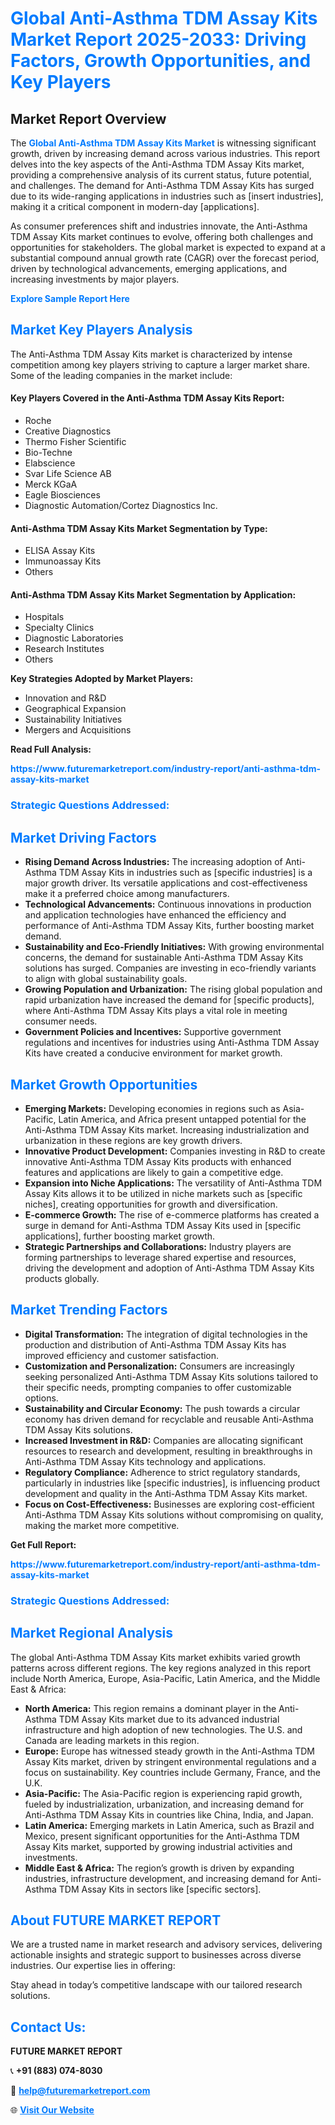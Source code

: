 <h1 style="color: #007BFF;">Global Anti-Asthma TDM Assay Kits Market Report 2025-2033: Driving Factors, Growth Opportunities, and Key Players</h1>

<section id="overview">
<h2>Market Report Overview</h2>
<p>The <a href="https://www.futuremarketreport.com/industry-report/anti-asthma-tdm-assay-kits-market" style="color: #007BFF; text-decoration: none;"><strong>Global Anti-Asthma TDM Assay Kits Market</strong></a> is witnessing significant growth, driven by increasing demand across various industries. This report delves into the key aspects of the Anti-Asthma TDM Assay Kits market, providing a comprehensive analysis of its current status, future potential, and challenges. The demand for Anti-Asthma TDM Assay Kits has surged due to its wide-ranging applications in industries such as [insert industries], making it a critical component in modern-day [applications].</p>
<p>As consumer preferences shift and industries innovate, the Anti-Asthma TDM Assay Kits market continues to evolve, offering both challenges and opportunities for stakeholders. The global market is expected to expand at a substantial compound annual growth rate (CAGR) over the forecast period, driven by technological advancements, emerging applications, and increasing investments by major players.</p>
</section>

<section id="overview">
<p><a href="https://www.futuremarketreport.com/request-sample/reportId=64399" style="color: #007BFF; text-decoration: none;"><strong>Explore Sample Report Here</strong></a></p>
</section>

<section id="key-players">
<h2 style="color: #007BFF;">Market Key Players Analysis</h2>
<p>The Anti-Asthma TDM Assay Kits market is characterized by intense competition among key players striving to capture a larger market share. Some of the leading companies in the market include:</p>
<h4>Key Players Covered in the Anti-Asthma TDM Assay Kits Report:</h4>
<ul><li>Roche</li><li>Creative Diagnostics</li><li>Thermo Fisher Scientific</li><li>Bio-Techne</li><li>Elabscience</li><li>Svar Life Science AB</li><li>Merck KGaA</li><li>Eagle Biosciences</li><li>Diagnostic Automation/Cortez Diagnostics Inc.</li></ul>
<h4>Anti-Asthma TDM Assay Kits Market Segmentation by Type:</h4>
<ul><li>ELISA Assay Kits</li><li>Immunoassay Kits</li><li>Others</li></ul>

<h4>Anti-Asthma TDM Assay Kits Market Segmentation by Application:</h4>
<ul><li>Hospitals</li><li>Specialty Clinics</li><li>Diagnostic Laboratories</li><li>Research Institutes</li><li>Others</li></ul>
<p><strong>Key Strategies Adopted by Market Players:</strong></p>
<ul>
<li>Innovation and R&D</li>
<li>Geographical Expansion</li>
<li>Sustainability Initiatives</li>
<li>Mergers and Acquisitions</li>
</ul>
</section>

<section>
<p><strong>Read Full Analysis: </strong></p><a href="https://www.futuremarketreport.com/industry-report/anti-asthma-tdm-assay-kits-market" style="color: #007BFF; text-decoration: none;"><strong>https://www.futuremarketreport.com/industry-report/anti-asthma-tdm-assay-kits-market</strong></a>
<h3 style="color: #007BFF;">Strategic Questions Addressed:</h3>
</section>

<section id="driving-factors">
<h2 style="color: #007BFF;">Market Driving Factors</h2>
<ul>
<li><strong>Rising Demand Across Industries:</strong> The increasing adoption of Anti-Asthma TDM Assay Kits in industries such as [specific industries] is a major growth driver. Its versatile applications and cost-effectiveness make it a preferred choice among manufacturers.</li>
<li><strong>Technological Advancements:</strong> Continuous innovations in production and application technologies have enhanced the efficiency and performance of Anti-Asthma TDM Assay Kits, further boosting market demand.</li>
<li><strong>Sustainability and Eco-Friendly Initiatives:</strong> With growing environmental concerns, the demand for sustainable Anti-Asthma TDM Assay Kits solutions has surged. Companies are investing in eco-friendly variants to align with global sustainability goals.</li>
<li><strong>Growing Population and Urbanization:</strong> The rising global population and rapid urbanization have increased the demand for [specific products], where Anti-Asthma TDM Assay Kits plays a vital role in meeting consumer needs.</li>
<li><strong>Government Policies and Incentives:</strong> Supportive government regulations and incentives for industries using Anti-Asthma TDM Assay Kits have created a conducive environment for market growth.</li>
</ul>
</section>

<section id="growth-opportunities">
<h2 style="color: #007BFF;">Market Growth Opportunities</h2>
<ul>
<li><strong>Emerging Markets:</strong> Developing economies in regions such as Asia-Pacific, Latin America, and Africa present untapped potential for the Anti-Asthma TDM Assay Kits market. Increasing industrialization and urbanization in these regions are key growth drivers.</li>
<li><strong>Innovative Product Development:</strong> Companies investing in R&D to create innovative Anti-Asthma TDM Assay Kits products with enhanced features and applications are likely to gain a competitive edge.</li>
<li><strong>Expansion into Niche Applications:</strong> The versatility of Anti-Asthma TDM Assay Kits allows it to be utilized in niche markets such as [specific niches], creating opportunities for growth and diversification.</li>
<li><strong>E-commerce Growth:</strong> The rise of e-commerce platforms has created a surge in demand for Anti-Asthma TDM Assay Kits used in [specific applications], further boosting market growth.</li>
<li><strong>Strategic Partnerships and Collaborations:</strong> Industry players are forming partnerships to leverage shared expertise and resources, driving the development and adoption of Anti-Asthma TDM Assay Kits products globally.</li>
</ul>
</section>

<section id="trending-factors">
<h2 style="color: #007BFF;">Market Trending Factors</h2>
<ul>
<li><strong>Digital Transformation:</strong> The integration of digital technologies in the production and distribution of Anti-Asthma TDM Assay Kits has improved efficiency and customer satisfaction.</li>
<li><strong>Customization and Personalization:</strong> Consumers are increasingly seeking personalized Anti-Asthma TDM Assay Kits solutions tailored to their specific needs, prompting companies to offer customizable options.</li>
<li><strong>Sustainability and Circular Economy:</strong> The push towards a circular economy has driven demand for recyclable and reusable Anti-Asthma TDM Assay Kits solutions.</li>
<li><strong>Increased Investment in R&D:</strong> Companies are allocating significant resources to research and development, resulting in breakthroughs in Anti-Asthma TDM Assay Kits technology and applications.</li>
<li><strong>Regulatory Compliance:</strong> Adherence to strict regulatory standards, particularly in industries like [specific industries], is influencing product development and quality in the Anti-Asthma TDM Assay Kits market.</li>
<li><strong>Focus on Cost-Effectiveness:</strong> Businesses are exploring cost-efficient Anti-Asthma TDM Assay Kits solutions without compromising on quality, making the market more competitive.</li>
</ul>
</section>

<section>
<p><strong>Get Full Report: </strong></p><a href="https://www.futuremarketreport.com/industry-report/anti-asthma-tdm-assay-kits-market" style="color: #007BFF; text-decoration: none;"><strong>https://www.futuremarketreport.com/industry-report/anti-asthma-tdm-assay-kits-market</strong></a>
<h3 style="color: #007BFF;">Strategic Questions Addressed:</h3>
</section>


<section id="regional-analysis">
<h2 style="color: #007BFF;">Market Regional Analysis</h2>
<p>The global Anti-Asthma TDM Assay Kits market exhibits varied growth patterns across different regions. The key regions analyzed in this report include North America, Europe, Asia-Pacific, Latin America, and the Middle East & Africa:</p>
<ul>
<li><strong>North America:</strong> This region remains a dominant player in the Anti-Asthma TDM Assay Kits market due to its advanced industrial infrastructure and high adoption of new technologies. The U.S. and Canada are leading markets in this region.</li>
<li><strong>Europe:</strong> Europe has witnessed steady growth in the Anti-Asthma TDM Assay Kits market, driven by stringent environmental regulations and a focus on sustainability. Key countries include Germany, France, and the U.K.</li>
<li><strong>Asia-Pacific:</strong> The Asia-Pacific region is experiencing rapid growth, fueled by industrialization, urbanization, and increasing demand for Anti-Asthma TDM Assay Kits in countries like China, India, and Japan.</li>
<li><strong>Latin America:</strong> Emerging markets in Latin America, such as Brazil and Mexico, present significant opportunities for the Anti-Asthma TDM Assay Kits market, supported by growing industrial activities and investments.</li>
<li><strong>Middle East & Africa:</strong> The region’s growth is driven by expanding industries, infrastructure development, and increasing demand for Anti-Asthma TDM Assay Kits in sectors like [specific sectors].</li>
</ul>
</section>

<footer>
<h2 style="color: #007BFF;">About FUTURE MARKET REPORT</h2>
<p>We are a trusted name in market research and advisory services, delivering actionable insights and strategic support to businesses across diverse industries. Our expertise lies in offering:</p>

<p>Stay ahead in today’s competitive landscape with our tailored research solutions.</p>

<h2 style="color: #007BFF;">Contact Us:</h2>
<p><strong>FUTURE MARKET REPORT</strong></p>
<p>📞 <strong>+91 (883) 074-8030</strong></p>
<p>📧 <strong><a href="mailto:help@futuremarketreport.com" style="color: #007BFF;">help@futuremarketreport.com</a></strong></p>
<p>🌐 <strong><a href="https://www.futuremarketreport.com/" style="color: #007BFF;">Visit Our Website</a></strong></p>
</footer>